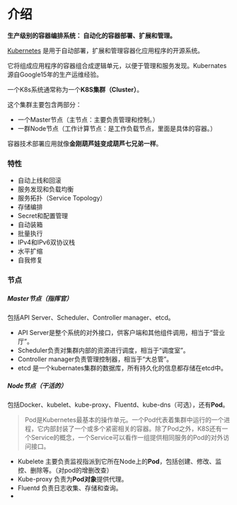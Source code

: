 # 介绍

**生产级别的容器编排系统： 自动化的容器部署、扩展和管理。**

[Kubernetes](https://kubernetes.io/zh/docs/concepts/overview/what-is-kubernetes/) 是用于自动部署，扩展和管理容器化应用程序的开源系统。

它将组成应用程序的容器组合成逻辑单元，以便于管理和服务发现。Kubernates源自Google15年的生产运维经验。

一个K8s系统通常称为一个**K8S集群（Cluster）**。

这个集群主要包含两部分：

* 一个Master节点（主节点：主要负责管理和控制。）
* 一群Node节点（工作计算节点：是工作负载节点，里面是具体的容器。）

容器技术部署应用就像**金刚葫芦娃变成葫芦七兄弟一样**。

### 特性

* 自动上线和回滚
* 服务发现和负载均衡
* 服务拓扑（Service Topology）
* 存储编排
* Secret和配置管理
* 自动装箱
* 批量执行
* IPv4和IPv6双协议栈
* 水平扩缩
* 自我修复



### 节点

##### Master节点（指挥官）

包括API Server、Scheduler、Controller manager、etcd。

* API Server是整个系统的对外接口，供客户端和其他组件调用，相当于“营业厅”。
* Scheduler负责对集群内部的资源进行调度，相当于“调度室”。
* Controller manager负责管理控制器，相当于“大总管”。
* etcd 是一个kubernates集群的数据库，所有持久化的信息都存储在etcd中。

##### Node节点（干活的）

包括Docker、kubelet、kube-proxy、Fluentd、kube-dns（可选），还有**Pod**。

> Pod是Kubernetes最基本的操作单元。一个Pod代表着集群中运行的一个进程，它内部封装了一个或多个紧密相关的容器。除了Pod之外，K8S还有一个Service的概念，一个Service可以看作一组提供相同服务的Pod的对外访问接口。

* Kubelete 主要负责监视指派到它所在Node上的**Pod**，包括创建、修改、监控、删除等。（对pod的增删改查）
* Kube-proxy 负责为**Pod对象**提供代理。
* Fluentd 负责日志收集、存储和查询。
* 



